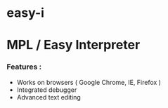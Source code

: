 # easy-i
# MPL / Easy Interpreter

### Features :

* Works on browsers ( Google Chrome, IE, Firefox )
* Integrated debugger
* Advanced text editing
